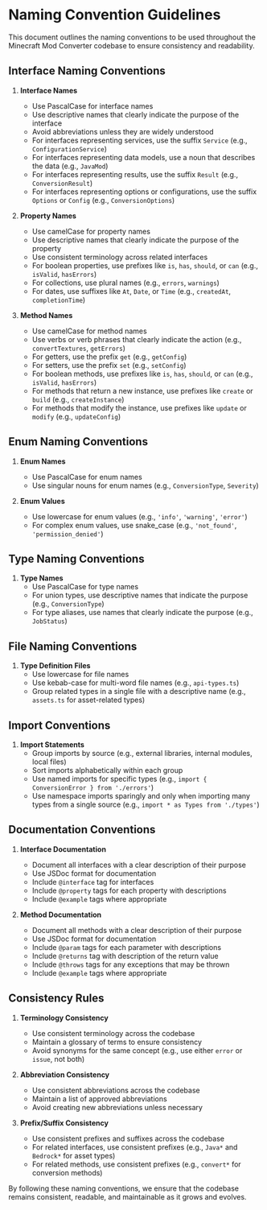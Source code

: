 # Naming Convention Guidelines

This document outlines the naming conventions to be used throughout the Minecraft Mod Converter codebase to ensure consistency and readability.

## Interface Naming Conventions

1. **Interface Names**
   - Use PascalCase for interface names
   - Use descriptive names that clearly indicate the purpose of the interface
   - Avoid abbreviations unless they are widely understood
   - For interfaces representing services, use the suffix `Service` (e.g., `ConfigurationService`)
   - For interfaces representing data models, use a noun that describes the data (e.g., `JavaMod`)
   - For interfaces representing results, use the suffix `Result` (e.g., `ConversionResult`)
   - For interfaces representing options or configurations, use the suffix `Options` or `Config` (e.g., `ConversionOptions`)

2. **Property Names**
   - Use camelCase for property names
   - Use descriptive names that clearly indicate the purpose of the property
   - Use consistent terminology across related interfaces
   - For boolean properties, use prefixes like `is`, `has`, `should`, or `can` (e.g., `isValid`, `hasErrors`)
   - For collections, use plural names (e.g., `errors`, `warnings`)
   - For dates, use suffixes like `At`, `Date`, or `Time` (e.g., `createdAt`, `completionTime`)

3. **Method Names**
   - Use camelCase for method names
   - Use verbs or verb phrases that clearly indicate the action (e.g., `convertTextures`, `getErrors`)
   - For getters, use the prefix `get` (e.g., `getConfig`)
   - For setters, use the prefix `set` (e.g., `setConfig`)
   - For boolean methods, use prefixes like `is`, `has`, `should`, or `can` (e.g., `isValid`, `hasErrors`)
   - For methods that return a new instance, use prefixes like `create` or `build` (e.g., `createInstance`)
   - For methods that modify the instance, use prefixes like `update` or `modify` (e.g., `updateConfig`)

## Enum Naming Conventions

1. **Enum Names**
   - Use PascalCase for enum names
   - Use singular nouns for enum names (e.g., `ConversionType`, `Severity`)

2. **Enum Values**
   - Use lowercase for enum values (e.g., `'info'`, `'warning'`, `'error'`)
   - For complex enum values, use snake_case (e.g., `'not_found'`, `'permission_denied'`)

## Type Naming Conventions

1. **Type Names**
   - Use PascalCase for type names
   - For union types, use descriptive names that indicate the purpose (e.g., `ConversionType`)
   - For type aliases, use names that clearly indicate the purpose (e.g., `JobStatus`)

## File Naming Conventions

1. **Type Definition Files**
   - Use lowercase for file names
   - Use kebab-case for multi-word file names (e.g., `api-types.ts`)
   - Group related types in a single file with a descriptive name (e.g., `assets.ts` for asset-related types)

## Import Conventions

1. **Import Statements**
   - Group imports by source (e.g., external libraries, internal modules, local files)
   - Sort imports alphabetically within each group
   - Use named imports for specific types (e.g., `import { ConversionError } from './errors'`)
   - Use namespace imports sparingly and only when importing many types from a single source (e.g., `import * as Types from './types'`)

## Documentation Conventions

1. **Interface Documentation**
   - Document all interfaces with a clear description of their purpose
   - Use JSDoc format for documentation
   - Include `@interface` tag for interfaces
   - Include `@property` tags for each property with descriptions
   - Include `@example` tags where appropriate

2. **Method Documentation**
   - Document all methods with a clear description of their purpose
   - Use JSDoc format for documentation
   - Include `@param` tags for each parameter with descriptions
   - Include `@returns` tag with description of the return value
   - Include `@throws` tags for any exceptions that may be thrown
   - Include `@example` tags where appropriate

## Consistency Rules

1. **Terminology Consistency**
   - Use consistent terminology across the codebase
   - Maintain a glossary of terms to ensure consistency
   - Avoid synonyms for the same concept (e.g., use either `error` or `issue`, not both)

2. **Abbreviation Consistency**
   - Use consistent abbreviations across the codebase
   - Maintain a list of approved abbreviations
   - Avoid creating new abbreviations unless necessary

3. **Prefix/Suffix Consistency**
   - Use consistent prefixes and suffixes across the codebase
   - For related interfaces, use consistent prefixes (e.g., `Java*` and `Bedrock*` for asset types)
   - For related methods, use consistent prefixes (e.g., `convert*` for conversion methods)

By following these naming conventions, we ensure that the codebase remains consistent, readable, and maintainable as it grows and evolves.